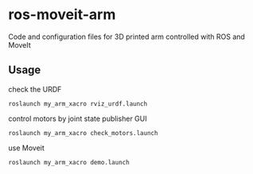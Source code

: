 # ros-moveit-arm
Code and configuration files for 3D printed arm controlled with ROS and MoveIt

## Usage
check the URDF

```roslaunch my_arm_xacro rviz_urdf.launch```

control motors by joint state publisher GUI

```roslaunch my_arm_xacro check_motors.launch```

use Moveit

```roslaunch my_arm_xacro demo.launch```
